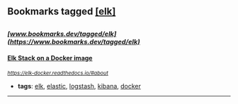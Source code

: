 ## Bookmarks tagged [[elk]](https://www.bookmarks.dev/search?q=[elk])

_<sup><sup>[www.bookmarks.dev/tagged/elk](https://www.bookmarks.dev/tagged/elk)</sup></sup>_
---
#### [Elk Stack on a Docker image](https://elk-docker.readthedocs.io/#about)
_<sup>https://elk-docker.readthedocs.io/#about</sup>_

* **tags**: [elk](../tagged/elk.md), [elastic](../tagged/elastic.md), [logstash](../tagged/logstash.md), [kibana](../tagged/kibana.md), [docker](../tagged/docker.md)
---
